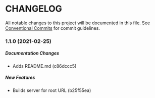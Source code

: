# CHANGELOG

All notable changes to this project will be documented in this file.
See [Conventional Commits](https://conventionalcommits.org) for commit guidelines.
### 1.1.0 (2021-02-25)

##### Documentation Changes

*  Adds README.md (c86dccc5)

##### New Features

*  Builds server for root URL (b25f55ea)

